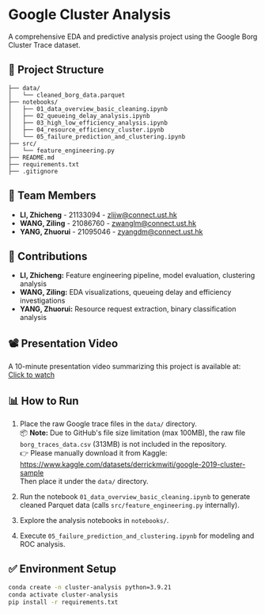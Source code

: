# Google Cluster Analysis

A comprehensive EDA and predictive analysis project using the Google Borg Cluster Trace dataset.

## 📁 Project Structure

```
├── data/                          
│   └── cleaned_borg_data.parquet
├── notebooks/                     
│   ├── 01_data_overview_basic_cleaning.ipynb
│   ├── 02_queueing_delay_analysis.ipynb
│   ├── 03_high_low_efficiency_analysis.ipynb
│   ├── 04_resource_efficiency_cluster.ipynb
│   └── 05_failure_prediction_and_clustering.ipynb
├── src/                           
│   └── feature_engineering.py
├── README.md                      
├── requirements.txt               
├── .gitignore                     
```

## 👥 Team Members

- **LI, Zhicheng** - 21133094 - zlijw@connect.ust.hk
- **WANG, Ziling** - 21086760 - zwanglm@connect.ust.hk
- **YANG, Zhuorui** - 21095046 - zyangdm@connect.ust.hk

## 📌 Contributions

- **LI, Zhicheng:** Feature engineering pipeline, model evaluation, clustering analysis
- **WANG, Ziling:** EDA visualizations, queueing delay and efficiency investigations
- **YANG, Zhuorui:** Resource request extraction, binary classification analysis

## 📽️ Presentation Video

A 10-minute presentation video summarizing this project is available at: [Click to watch](https://hkustconnect-my.sharepoint.com/:v:/g/personal/zlijw_connect_ust_hk/EQgw63Bkj7NHqEmnBvwqYvEBc5fAClKPZkS3U5BnWuwu6Q)

## 📊 How to Run

1. Place the raw Google trace files in the `data/` directory.  
   📦 **Note:** Due to GitHub's file size limitation (max 100MB), the raw file `borg_traces_data.csv` (313MB) is not included in the repository.  
   👉 Please manually download it from Kaggle:  
   https://www.kaggle.com/datasets/derrickmwiti/google-2019-cluster-sample  
   Then place it under the `data/` directory.

2. Run the notebook `01_data_overview_basic_cleaning.ipynb` to generate cleaned Parquet data (calls `src/feature_engineering.py` internally).

3. Explore the analysis notebooks in `notebooks/`.

4. Execute `05_failure_prediction_and_clustering.ipynb` for modeling and ROC analysis.

## ✅ Environment Setup

```bash
conda create -n cluster-analysis python=3.9.21
conda activate cluster-analysis
pip install -r requirements.txt
```